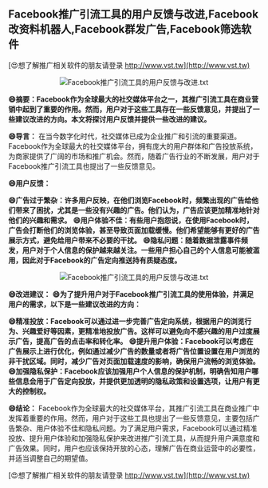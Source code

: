 ## **Facebook推广引流工具的用户反馈与改进,Facebook改资料机器人,Facebook群发广告,Facebook筛选软件**

[😍想了解推广相关软件的朋友请登录 http://www.vst.tw](http://www.vst.tw)

 <center><img src="https://vst.tw/MP4/tuiguang/png/1.png" alt="Facebook推广引流工具的用户反馈与改进.txt"></center>

**😄摘要：Facebook作为全球最大的社交媒体平台之一，其推广引流工具在商业营销中起到了重要的作用。然而，用户对于这些工具存在一些反馈意见，并提出了一些建议改进的方向。本文将探讨用户反馈并提供一些改进的建议。**

**😄导言：**
在当今数字化时代，社交媒体已成为企业推广和引流的重要渠道。Facebook作为全球最大的社交媒体平台，拥有庞大的用户群体和广告投放系统，为商家提供了广阔的市场和推广机会。然而，随着广告行业的不断发展，用户对于Facebook推广引流工具也提出了一些反馈意见。

**😄用户反馈：**

**😄广告过于繁杂：许多用户反映，在他们浏览Facebook时，频繁出现的广告给他们带来了困扰，尤其是一些没有兴趣的广告。他们认为，广告应该更加精准地针对他们的兴趣和需求。**
**😄用户体验不佳：有些用户抱怨说，在使用Facebook时，广告会打断他们的浏览体验，甚至导致页面加载缓慢。他们希望能够有更好的广告展示方式，避免给用户带来不必要的干扰。**
**😄隐私问题：随着数据泄露事件频发，用户对于个人信息的保护越来越关注。一些用户担心自己的个人信息可能被滥用，因此对于Facebook的广告定向推送持有质疑态度。**

 <center><img src="https://vst.tw/MP4/tuiguang/png/7.png" alt="Facebook推广引流工具的用户反馈与改进.txt"></center>

**😄改进建议：**
**😄为了提升用户对于Facebook推广引流工具的使用体验，并满足用户的需求，以下是一些建议改进的方向：**

**😄精准投放：Facebook可以通过进一步完善广告定向系统，根据用户的浏览行为、兴趣爱好等因素，更精准地投放广告。这样可以避免向不感兴趣的用户过度展示广告，提高广告的点击率和转化率。**
**😄提升用户体验：Facebook可以考虑在广告展示上进行优化，例如通过减少广告的数量或者将广告位置设置在用户浏览的非干扰区域。同时，减少广告对页面加载速度的影响，确保用户流畅的浏览体验。**
**😄加强隐私保护：Facebook应该加强用户个人信息的保护机制，明确告知用户哪些信息会用于广告定向投放，并提供更加透明的隐私政策和设置选项，让用户有更大的控制权。**

**😄结论：**
Facebook作为全球最大的社交媒体平台，其推广引流工具在商业推广中发挥着重要的作用。然而，用户对于这些工具也提出了一些反馈意见，主要包括广告繁杂、用户体验不佳和隐私问题。为了满足用户需求，Facebook可以通过精准投放、提升用户体验和加强隐私保护来改进推广引流工具，从而提升用户满意度和广告效果。同时，用户也应该保持开放的心态，理解广告在商业运营中的必要性，并适当调整自己的期望值。

[😍想了解推广相关软件的朋友请登录 http://www.vst.tw](http://www.vst.tw)



